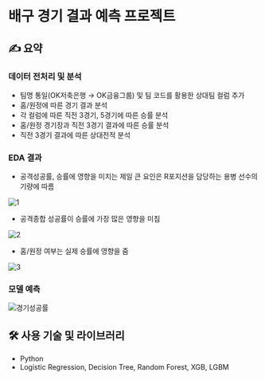 # 배구 경기 결과 예측 프로젝트

## ✍️ 요약

### 데이터 전처리 및 분석

- 팀명 통일(OK저축은행 → OK금융그룹) 및 팀 코드를 활용한 상대팀 컬럼 추가
- 홈/원정에 따른 경기 결과 분석
- 각 컬럼에 따른 직전 3경기, 5경기에 따른 승률 분석
- 홈/원정 경기장과 직전 3경기 결과에 따른 승률 분석
- 직전 3경기 결과에 따른 상대전적 분석

### EDA 결과

- 공격성공률, 승률에 영향을 미치는 제일 큰 요인은 R포지션을 담당하는 용병 선수의 기량에 따름

![1](https://user-images.githubusercontent.com/34684492/200192139-539f3c1e-7c06-4b98-89af-e6ec0874d305.JPG)


- 공격종합 성공률이 승률에 가장 많은 영향을 미침
    
![2](https://user-images.githubusercontent.com/34684492/200192144-2cb52ced-3874-4eb3-a3e1-6b0065487fb2.JPG)
  
  
- 홈/원정 여부는 실제 승률에 영향을 줌

![3](https://user-images.githubusercontent.com/34684492/200192155-a61d7b87-b07f-4414-a216-6747f04aa579.JPG)


### 모델 예측

![경기성공률](https://user-images.githubusercontent.com/34684492/200192162-8dadc9e4-6a1d-42e9-a8fe-e66b7e91bcba.png)


## 🛠 사용 기술 및 라이브러리

- Python
- Logistic Regression, Decision Tree, Random Forest, XGB, LGBM
